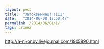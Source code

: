 ```yaml
---
layout: post
title:  "Затокрымнаш!!!111"
date:   "2014-06-08 16:50:47"
permalink: /2014/06/08/1/
tags: crimea
---
```


http://a-nikonov.livejournal.com/1905890.html
